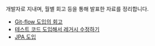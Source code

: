 개발자로 지내며, 월별 회고 등을 통해 발표한 자료를 정리합니다.

-  [Git-flow 도입의 회고](git_flow/README.md)
-  [테스트 코드 도입해서 레거시 수정하기](JUnit/README.md)
- [JPA 도입](hello_jpa/README.md)
